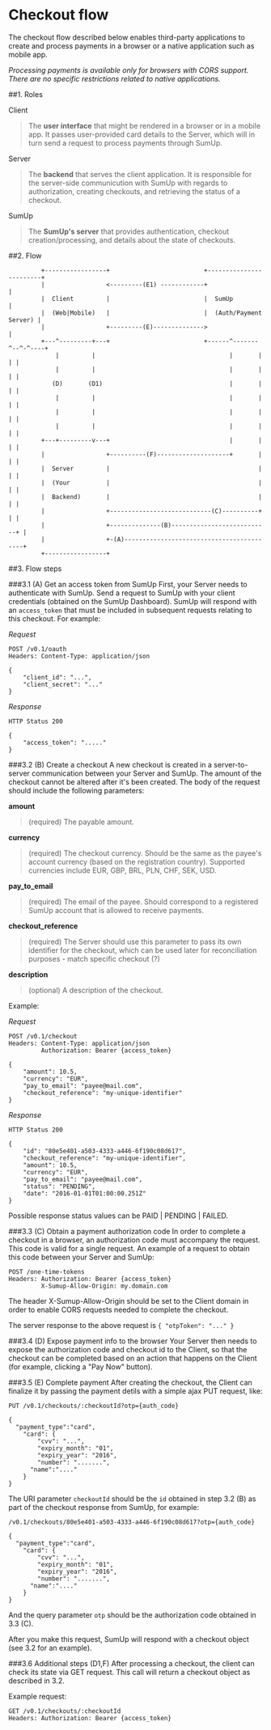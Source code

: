 # Checkout flow

The checkout flow described below enables third-party applications to create and process payments in a browser or a native application
such as mobile app.

_Processing payments is available only for browsers with CORS support. There are no specific restrictions related to native applications._

##1. Roles

Client
> The **user interface** that might be rendered in a browser or in a mobile app. It passes user-provided card details to the Server, which will in turn send a request to process payments through SumUp.

Server
> The **backend** that serves the client application. It is responsible for the server-side communicution with SumUp with regards to authorization, creating checkouts, and retrieving the status of a checkout.

SumUp
> The **SumUp's server** that provides authentication, checkout creation/processing, and details about the state of checkouts.

##2. Flow

```
         +-----------------+                          +------------------------+
         |                 <---------(E1) ------------+                        |
         |  Client         |                          |  SumUp                 |
         |  (Web|Mobile)   |                          |  (Auth/Payment Server) |
         |                 +---------(E)-------------->                        |
         +---^---------+---+                          +------^-------^--^-^----+
             |         |                                     |       |  | |
             |         |                                     |       |  | |
            (D)       (D1)                                   |       |  | |
             |         |                                     |       |  | |
             |         |                                     |       |  | |
             |         |                                     |       |  | |
         +---+---------v---+                                 |       |  | |
         |                 +----------(F)--------------------+       |  | |
         |  Server         |                                         |  | |
         |  (Your          |                                         |  | |
         |  Backend)       |                                         |  | |
         |                 +----------------------------(C)----------+  | |
         |                 +--------------(B)---------------------------+ |
         |                 +-(A)------------------------------------------+
         +-----------------+
```

##3. Flow steps

###3.1 (A) Get an access token from SumUp
First, your Server needs to authenticate with SumUp. Send a request to SumUp with your client credentials (obtained on the SumUp Dashboard). SumUp will respond with an `access_token` that must be included in subsequent requests relating to this checkout. For example:

_Request_


    POST /v0.1/oauth
    Headers: Content-Type: application/json
    
    {
        "client_id": "...",
        "client_secret": "..."
    }

_Response_

    HTTP Status 200
    
    {
        "access_token": "....."
    }    

###3.2 (B) Create a checkout
A new checkout is created in a server-to-server communication between your Server and SumUp. The amount of the checkout cannot be altered after it's been created. The body of the request should include the following parameters:

**amount**
> (required) The payable amount.

**currency**
> (required) The checkout currency. Should be the same as the payee's account currency (based on the registration country). Supported currencies include EUR, GBP, BRL, PLN, CHF, SEK, USD.

**pay\_to\_email**
> (required) The email of the payee. Should correspond to a registered SumUp account that is allowed to receive payments.

**checkout_reference**
> (required) The Server should use this parameter to pass its own identifier for the checkout, which can be used later for reconciliation purposes - match specific checkout (?)

**description**
> (optional) A description of the checkout.

Example:

_Request_


    POST /v0.1/checkout
    Headers: Content-Type: application/json
             Authorization: Bearer {access_token}
    
    {
        "amount": 10.5,
        "currency": "EUR",
        "pay_to_email": "payee@mail.com",
        "checkout_reference": "my-unique-identifier"
    }

_Response_

    HTTP Status 200
    
    {
        "id": "80e5e401-a503-4333-a446-6f190c08d617",
        "checkout_reference": "my-unique-identifier",
        "amount": 10.5,
        "currency": "EUR",
        "pay_to_email": "payee@mail.com",
        "status": "PENDING",
        "date": "2016-01-01T01:00:00.251Z"
    }    

Possible response status values can be PAID | PENDING | FAILED.

###3.3 (C) Obtain a payment authorization code
In order to complete a checkout in a browser, an authorization code must accompany the request. This code is valid for a single request. An example of a request to obtain this code between your Server and SumUp:

    POST /one-time-tokens
    Headers: Authorization: Bearer {access_token}
             X-Sumup-Allow-Origin: my.domain.com
    

The header X-Sumup-Allow-Origin should be set to the Client domain in order to enable CORS requests needed to complete the checkout.

The server response to the above request is `{ "otpToken": "..." }`

###3.4 (D) Expose payment info to the browser
Your Server then needs to expose the authorization code and checkout id to the Client, so that the checkout can be completed based on an action that happens on the Client (for example, clicking a "Pay Now" button).


###3.5 (E) Complete payment
After creating the checkout, the Client can finalize it by passing the payment detils with a simple ajax PUT request, like:

    
    PUT /v0.1/checkouts/:checkoutId?otp={auth_code}
    
    {
      "payment_type":"card",
        "card": {
            "cvv": "...",
            "expiry_month": "01",
            "expiry_year": "2016",
            "number": ".......",
          "name":"...."
        }
    }
    

The URI parameter `checkoutId` should be the `id` obtained in step 3.2 (B) as part of the checkout response from SumUp, for example:

    /v0.1/checkouts/80e5e401-a503-4333-a446-6f190c08d617?otp={auth_code}

    {
      "payment_type":"card",
        "card": {
            "cvv": "...",
            "expiry_month": "01",
            "expiry_year": "2016",
            "number": ".......",
          "name":"...."
        }
    }

And the query parameter `otp` should be the authorization code obtained in 3.3 (C).

After you make this request, SumUp will respond with a checkout object (see 3.2 for an example).

###3.6 Additional steps (D1,F)
After processing a checkout, the client can check its state via GET request. This call will return a checkout object as described in 3.2. 

Example request:

    
    GET /v0.1/checkouts/:checkoutId
    Headers: Authorization: Bearer {access_token}
    
